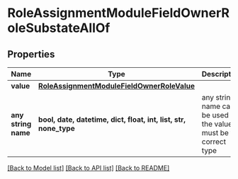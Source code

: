 # RoleAssignmentModuleFieldOwnerRoleSubstateAllOf


## Properties
Name | Type | Description | Notes
------------ | ------------- | ------------- | -------------
**value** | [**RoleAssignmentModuleFieldOwnerRoleValue**](RoleAssignmentModuleFieldOwnerRoleValue.md) |  | 
**any string name** | **bool, date, datetime, dict, float, int, list, str, none_type** | any string name can be used but the value must be the correct type | [optional]

[[Back to Model list]](../README.md#documentation-for-models) [[Back to API list]](../README.md#documentation-for-api-endpoints) [[Back to README]](../README.md)


